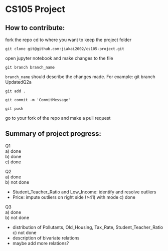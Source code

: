 # CS105 Project
## How to contribute:

fork the repo
cd to where you want to keep the project folder
```
git clone git@github.com:jiakai2002/cs105-project.git
```
open jupyter notebook and make changes to the file 
```
git branch branch_name
```
```branch_name``` should describe the changes made.
For example: git branch UpdatedQ2a
```
git add .
```
```
git commit -m 'CommitMessage'
```  
```
git push
```   
go to your fork of the repo and make a pull request


## Summary of project progress:

Q1  
a) done  
b) done  
c) done  

Q2  
a) done  
b) not done    
- Student_Teacher_Ratio and Low_Income: identify and resolve outliers
- Price: impute outliers on right side (>41) with mode
c) done  

Q3  
a) done  
b) not done  
- distribution of Pollutants, Old_Housing, Tax_Rate, Student_Teacher_Ratio
c) not done  
- description of bivariate relations
- maybe add more relations?

